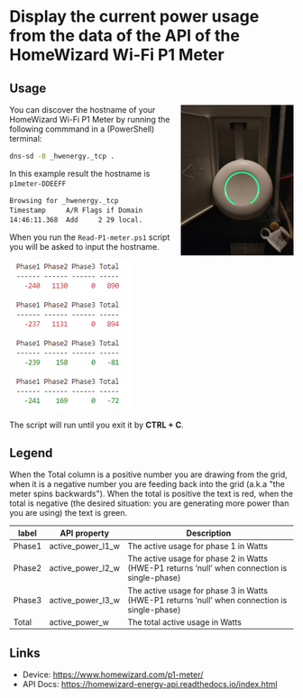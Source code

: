 # Display the current power usage from the data of the API of the HomeWizard Wi-Fi P1 Meter


## Usage

<img src="docs/IMG20220919160839.jpg" width="200" alt="A photo of a HomeWizard Wi-Fi P1 Meter" align="right" />
You can discover the hostname of your HomeWizard Wi-Fi P1 Meter by running the following commmand in a (PowerShell) terminal:

```cmd
dns-sd -B _hwenergy._tcp .
```

In this example result the hostname is `p1meter-DDEEFF`

```txt
Browsing for _hwenergy._tcp
Timestamp     A/R Flags if Domain                    Service Type              Instance Name
14:46:11.368  Add     2 29 local.                    _hwenergy._tcp.           p1meter-DDEEFF
```
When you run the `Read-P1-meter.ps1` script you will be asked to input the hostname.

![Example output](p1-meter-phase.png)

The script will run until you exit it by **CTRL + C**.

## Legend

When the Total column is a positive number you are drawing from the grid, when it is a negative number you are feeding back into the grid (a.k.a "the meter spins backwards"). When the total is positive the text is red, when the total is negative (the desired situation: you are generating more power than you are using) the text is green.

| label | API property | Description |
| --- | --- | --- |
| Phase1 | active_power_l1_w | The active usage for phase 1 in Watts
| Phase2 | active_power_l2_w | The active usage for phase 2 in Watts (HWE-P1 returns ‘null’ when connection is single-phase)
| Phase3 | active_power_l3_w | The active usage for phase 3 in Watts (HWE-P1 returns ‘null’ when connection is single-phase)
| Total | active_power_w    | The total active usage in Watts

## Links

- Device: https://www.homewizard.com/p1-meter/
- API Docs: https://homewizard-energy-api.readthedocs.io/index.html
